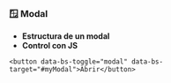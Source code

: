 ### **🪟 Modal**

* **Estructura de un modal**
* **Control con JS**

```
<button data-bs-toggle="modal" data-bs-target="#myModal">Abrir</button>
```